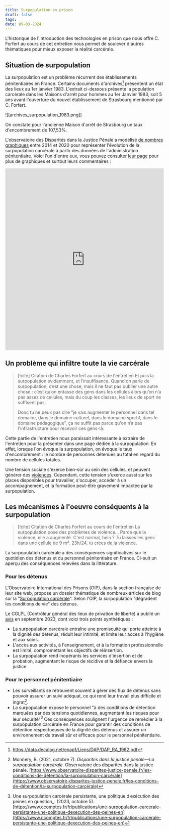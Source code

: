 ```yaml
---
title: Surpopulation en prison
draft: false
tags: 
date: 09-03-2024
---
```

L'historique de l'introduction des technologies en prison que nous offre C. Forfert au cours de cet entretien nous permet de soulever d'autres thématiques pour mieux exposer la réalité carcérale.
## Situation de surpopulation
La surpopulation est un problème récurrent des établissements pénitentiaires en France. Certains documents d'archives[^archives-dir-pénitentiaire] présentent un état des lieux au 1er janvier 1983. L'extrait ci-dessous présente la population carcérale dans les Maisons d'arrêt pour hommes au 1er Janvier 1983, soit 5 ans avant l'ouverture du nouvel établissement de Strasbourg mentionné par C. Forfert.

![[archives_surpopulation_1983.png]]

On constate pour l'ancienne Maison d'arrêt de Strasbourg un taux d'encombrement de 107,53%.

L'observatoire des Disparités dans la Justice Pénale a modélisé [de nombres graphiques](https://www.observatoire-disparites-justice-penale.fr/les-conditions-de-d%C3%A9tention/la-surpopulation-carc%C3%A9rale) entre 2014 et 2020 pour représenter l'évolution de la surpopulation carcérale à partir des données de l'administration pénitentiaire. Voici l'un d'entre eux, vous pouvez consulter [leur page](https://www.observatoire-disparites-justice-penale.fr/les-conditions-de-d%C3%A9tention/la-surpopulation-carc%C3%A9rale) pour plus de graphiques et surtout leurs commentaires  :

<div class="flourish-embed flourish-bar-chart-race" data-src="visualisation/6375364">
	<script src="https://public.flourish.studio/resources/embed.js"></script>
	<iframe scrolling="no" frameborder="0" title="Interactive or visual content" sandbox="allow-same-origin allow-forms allow-scripts allow-downloads allow-popups allow-popups-to-escape-sandbox allow-top-navigation-by-user-activation" style="width: 100%; height: 575px;" src="https://flo.uri.sh/visualisation/6375364/embed?auto=1"></iframe>
</div>

## Un problème qui infiltre toute la vie carcérale

> [!cite] Citation de Charles Forfert au cours de l'entretien
>Et puis la surpopulation évidemment, et l’insuffisance. Quand on parle de surpopulation, c’est une chose, mais il ne faut pas oublier une autre chose : c’est qu’on entasse des gens dans les cellules alors qu’on n’a pas assez de cellules, mais du coup les classes, les lieux de sport ne suffisent pas. 
>
>Donc tu ne peux pas dire “je vais augmenter le personnel dans tel domaine, dans le domaine culturel, dans le domaine sportif, dans le domaine pédagogique”, ça ne suffit pas parce qu'on n’a pas l'infrastructure pour recevoir ces gens-là.

Cette partie de l'entretien nous paraissait intéressante à extraire de l'entretien pour la présenter dans une page dédiée à la surpopulation. En effet, lorsque l'on évoque la surpopulation, on évoque le taux d'encombrement : le nombre de personnes détenues au total en regard du nombre de cellules totales. 

Une tension sociale s'exerce bien-sûr au sein des cellules, et peuvent générer des [violences](#les-m%C3%A9canismes-%C3%A0-loeuvre-cons%C3%A9quents-%C3%A0-la-surpopulation). Cependant, cette tension s'exerce aussi sur les places disponibles pour travailler, s'occuper, accéder à un accompagnement, et la formation peut-être gravement impactée par la surpopulation.
## Les mécanismes à l'oeuvre conséquents à la surpopulation

> [!cite] Citation de Charles Forfert au cours de l'entretien
> La surpopulation pose des problèmes de violence... Parce que la violence, elle a augmenté. 
> C'est normal, hein ? Tu laisses les gens dans une cellule de 9 m². 23h/24, tu crées de la violence.

La surpopulation carcérale a des conséquences significatives sur le quotidien des détenus et du personnel pénitentiaire en France. Ci-suit un aperçu des conséquences relevées dans la littérature.
### Pour les détenus
L'Observatoire International des Prisons (OIP), dans la section française de leur site web, propose un dossier thématique de nombreux articles de blog sur la "[Surpopulation carcérale](https://oip.org/decrypter/thematiques/surpopulation-carcerale/)". Selon l'OIP, la surpopulation "dégradent les conditions de vie" des détenus.

Le CGLPL (Contrôleur général des lieux de privation de liberté) a publié un [avis](https://www.cglpl.fr/2023/avis-relatif-a-la-surpopulation-et-a-la-regulation-carcerales/) en septembre 2023, dont voici trois points synthétiques : 
- La surpopulation carcérale entraîne une promiscuité qui porte atteinte à la dignité des détenus, réduit leur intimité, et limite leur accès à l'hygiène et aux soins.
- L'accès aux activités, à l'enseignement, et à la formation professionnelle est limité, compromettant les objectifs de réinsertion.
- La surpopulation rend inopérants les services d'insertion et de probation, augmentant le risque de récidive et la défiance envers la justice.
### Pour le personnel pénitentiaire
- Les surveillants se retrouvent souvent à gérer des flux de détenus sans pouvoir assurer un suivi adéquat, ce qui rend leur travail plus difficile et ingrat[^obs-disp-penales].
- La surpopulation expose le personnel "à des conditions de détention marquées par des tensions quotidiennes, augmentant les risques pour leur sécurité"[^ccompte]
Ces conséquences soulignent l'urgence de remédier à la surpopulation carcérale en France pour garantir des conditions de détention respectueuses de la dignité des détenus et assurer un environnement de travail sûr et efficace pour le personnel pénitentiaire.

[^archives-dir-pénitentiaire]: https://data.decalog.net/enap1/Liens/DAP/DAP_RA_1982.pdf
[^obs-disp-penales]: Monnery, B. (2021, octobre 7). _Disparités dans la justice pénale—La surpopulation carcérale_. Observatoire des disparités dans la justice pénale. [https://www.observatoire-disparites-justice-penale.fr/les-conditions-de-détention/la-surpopulation-carcérale](https://www.observatoire-disparites-justice-penale.fr/les-conditions-de-détention/la-surpopulation-carcérale)
[^ccompte]: Une surpopulation carcérale persistante, une politique d’exécution des peines en question_. (2023, octobre 5). [https://www.ccomptes.fr/fr/publications/une-surpopulation-carcerale-persistante-une-politique-dexecution-des-peines-en](https://www.ccomptes.fr/fr/publications/une-surpopulation-carcerale-persistante-une-politique-dexecution-des-peines-en)

<script async custom-element="amp-iframe" src="https://cdn.ampproject.org/v0/amp-iframe-0.1.js"></script>